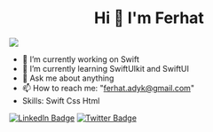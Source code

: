 <h1 align="center">Hi 👋 I'm Ferhat</h1>

![](https://komarev.com/ghpvc/?username=ferhatadyk&style=flat-square)

- 🔭 I’m currently working on Swift
- 🌱 I’m currently learning SwiftUIkit and SwiftUI
- 💬 Ask me about anything
- 📫 How to reach me: "[ferhat.adyk@gmail.com](https://ferhatadyk@gmail.com)"
- Skills: Swift Css Html

[![Linkedln Badge](https://img.shields.io/badge/-Linkedln-blue?style=flat-square&labelColor=blue&logo=Linkedln&logoColor=white&link=link)](https://www.linkedin.com/in/ferhatadıyeke/)
[![Twitter Badge](https://img.shields.io/badge/-Twitter-blue?style=flat-square&labelColor=blue&logo=Twitter&logoColor=white&link=link)](https://twitter.com/rabia_ugurlu) 

<p>&nbsp;<img align="center" src="https://github-readme-stats.vercel.app/api?username=ferhatadyk&show_icons=true&theme=dark&hide_border=true&locale=en" alt="" /></p>  
